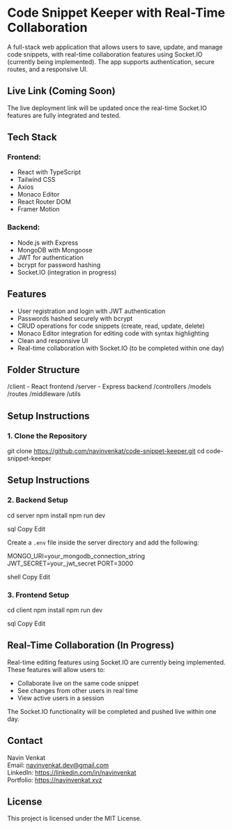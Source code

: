 # Code Snippet Keeper with Real-Time Collaboration

A full-stack web application that allows users to save, update, and manage code snippets, with real-time collaboration features using Socket.IO (currently being implemented). The app supports authentication, secure routes, and a responsive UI.

## Live Link (Coming Soon)
The live deployment link will be updated once the real-time Socket.IO features are fully integrated and tested.

## Tech Stack

### Frontend:
- React with TypeScript
- Tailwind CSS
- Axios
- Monaco Editor
- React Router DOM
- Framer Motion

### Backend:
- Node.js with Express
- MongoDB with Mongoose
- JWT for authentication
- bcrypt for password hashing
- Socket.IO (integration in progress)

## Features

- User registration and login with JWT authentication
- Passwords hashed securely with bcrypt
- CRUD operations for code snippets (create, read, update, delete)
- Monaco Editor integration for editing code with syntax highlighting
- Clean and responsive UI
- Real-time collaboration with Socket.IO (to be completed within one day)

## Folder Structure

/client - React frontend
/server - Express backend
/controllers
/models
/routes
/middleware
/utils

## Setup Instructions

### 1. Clone the Repository

git clone https://github.com/navinvenkat/code-snippet-keeper.git
cd code-snippet-keeper
## Setup Instructions

### 2. Backend Setup

cd server
npm install
npm run dev

sql
Copy
Edit

Create a `.env` file inside the server directory and add the following:

MONGO_URI=your_mongodb_connection_string
JWT_SECRET=your_jwt_secret
PORT=3000

shell
Copy
Edit

### 3. Frontend Setup

cd client
npm install
npm run dev

sql
Copy
Edit

## Real-Time Collaboration (In Progress)

Real-time editing features using Socket.IO are currently being implemented. These features will allow users to:

- Collaborate live on the same code snippet
- See changes from other users in real time
- View active users in a session

The Socket.IO functionality will be completed and pushed live within one day.

## Contact

Navin Venkat  
Email: navinvenkat.dev@gmail.com  
LinkedIn: https://linkedin.com/in/navinvenkat  
Portfolio: https://navinvenkat.xyz

## License

This project is licensed under the MIT License.
